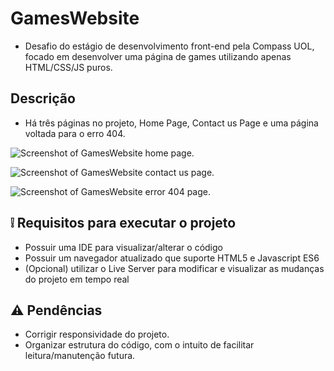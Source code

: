 # GamesWebsite

- Desafio do estágio de desenvolvimento front-end pela Compass UOL, focado em desenvolver uma página de games utilizando apenas HTML/CSS/JS puros.

## Descrição

- Há três páginas no projeto, Home Page, Contact us Page e uma página voltada para o erro 404.

![Screenshot of GamesWebsite home page.](https://imgur.com/sGtIjKN.jpg)

![Screenshot of GamesWebsite contact us page.](https://imgur.com/AIqWcAX.jpg)

![Screenshot of GamesWebsite error 404 page.](https://imgur.com/E7wpuel.jpg)

## :grey_exclamation: Requisitos para executar o projeto

- Possuir uma IDE para visualizar/alterar o código
- Possuir um navegador atualizado que suporte HTML5 e Javascript ES6
- (Opcional) utilizar o Live Server para modificar e visualizar as mudanças do projeto em tempo real

## :warning: Pendências

- Corrigir responsividade do projeto.
- Organizar estrutura do código, com o intuito de facilitar leitura/manutenção futura.
